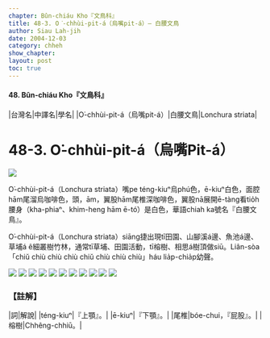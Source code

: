 ```yaml
---
chapter: Bûn-chiáu Kho『文鳥科』
title: 48-3. O͘-chhùi-pit-á（烏嘴pit-á）— 白腰文鳥
author: Siau Lah-jih
date: 2004-12-03    
category: chheh
show_chapter: 
layout: post
toc: true
---
```


#### 48. Bûn-chiáu Kho『文鳥科』


|台灣名|中譯名|學名|
|O͘-chhùi-pit-á（烏嘴pit-á）|白腰文鳥|Lonchura striata|


# 48-3. O͘-chhùi-pit-á（烏嘴Pit-á）

![](../too5/48/48-3-12.白腰文鳥.jpg)


O͘-chhùi-pit-á（Lonchura striata）嘴pe téng-kiuⁿ烏phú色，ē-kiuⁿ白色，面腔hām尾溜烏咖啡色，頭，ām，翼股hām尾椎深咖啡色，翼股nā展開ē-tàng看tio̍h腰身（kha-phiaⁿ、khim-heng hām ē-tó͘）是白色，華語chiah ka號名『白腰文鳥』。

O͘-chhùi-pit-á（Lonchura striata）siāng捷出現tī田園、山腳溪á邊、魚池á邊、草埔á ê細叢樹竹林，通常tī草埔、田園活動，tī榕樹、相思á樹頂做siū。Liân-sòa「chiŭ chiù chiù chiù chiŭ chiù chiù chiù」háu lia̍p-chia̍p幼聲。



![](../too5/48/48-3-9.白腰文鳥.jpg)
![](../too5/48/48-3-8.白腰文鳥.jpg)
![](../too5/48/48-3-10.白腰文鳥.jpg)
![](../too5/48/48-3-11.白腰文鳥.jpg)
![](../too5/48/48-3-1.白腰文鳥.jpg)
![](../too5/48/48-3-2.白腰文鳥.jpg)
![](../too5/48/48-3-3.白腰文鳥.jpg)
![](../too5/48/48-3-4.白腰文鳥.jpg)
![](../too5/48/48-3-5.白腰文鳥.jpg)
![](../too5/48/48-3-7.白腰文鳥.jpg)
![](../too5/48/48-3-6.白腰文鳥.jpg)




### 【註解】

|詞|解說|
|téng-kiuⁿ|『上顎』。|
|ē-kiuⁿ|『下顎』。|
|尾椎|bóe-chui，『屁股』。|
|榕樹|Chhêng-chhiū。|



